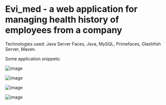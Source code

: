 # Evi_med - a web application for managing health history of employees from a company
Technologies used: Java Server Faces, Java, MySQL, Primefaces, Glashfish Server, Maven.

Some application snippets:  

![image](https://github.com/ana-zaharia/Evi_med/assets/77859164/d8f2cd9d-b75c-4c36-8dd4-be807dc04b11)

![image](https://github.com/ana-zaharia/Evi_med/assets/77859164/1409bb8b-1fac-4f40-a8b4-bb4cd81809cf)

![image](https://github.com/ana-zaharia/Evi_med/assets/77859164/e220da69-a7db-43f7-a346-f915569f39b4)

![image](https://github.com/ana-zaharia/Evi_med/assets/77859164/5d8b56da-2a6c-4712-81aa-ad5a4fd17a0a)





